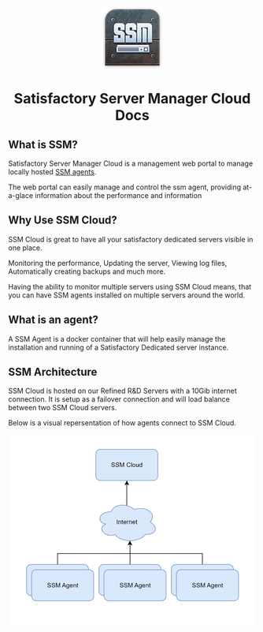 <p align="center">
  <img src="/public/images/ssm_logo128.png" alt="ssm logo"/>
</p>

<h1 align="center">Satisfactory Server Manager Cloud Docs</h1>

## What is SSM?

Satisfactory Server Manager Cloud is a management web portal to manage locally hosted [SSM agents](#what-is-an-agent).

The web portal can easily manage and control the ssm agent, providing at-a-glace information about the performance and information

## Why Use SSM Cloud?

SSM Cloud is great to have all your satisfactory dedicated servers visible in one place.

Monitoring the performance, Updating the server, Viewing log files, Automatically creating backups and much more.

Having the ability to monitor multiple servers using SSM Cloud means, that you can have SSM agents installed on multiple servers around the world.

## What is an agent?

A SSM Agent is a docker container that will help easily manage the installation and running of a Satisfactory Dedicated server instance.

## SSM Architecture

SSM Cloud is hosted on our Refined R&D Servers with a 10Gib internet connection. It is setup as a failover connection and will load balance between two SSM Cloud servers.

Below is a visual repersentation of how agents connect to SSM Cloud.

<p align="center">
  <img src="/public/images/docs_ssm_arch.png" alt="ssm architecture"/>
</p>
